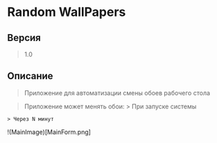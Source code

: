 # Random WallPapers

## Версия
> 1.0

## Описание
> Приложение для автоматизации смены обоев рабочего стола 

> Приложение может менять обои: 
	> При запуске системы 


	> Через N минут

!(MainImage)[MainForm.png]